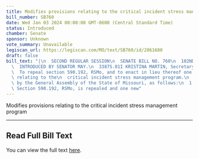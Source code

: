 ```yaml
---
title: Modifies provisions relating to the critical incident stress management program
bill_number: SB760
date: Wed Jan 03 2024 00:00:00 GMT-0600 (Central Standard Time)
status: Introduced
chamber: Senate
sponsor: Unknown
vote_summary: Unavailable
legiscan_url: https://legiscan.com/MO/text/SB760/id/2861680
draft: false
bill_text: "|\n  SECOND REGULAR SESSION\n  SENATE BILL NO. 760\n  102ND GENERA L ASSEMBLY\n\
  \  INTRODUCED BY SENATOR MAY.\n  3387S.01I KRISTINA MARTIN, Secretary\n  AN ACT\n\
  \  To repeal section 590.192, RSMo, and to enact in lieu thereof one new section\
  \ relating to the\n  critical incident stress management program.\n  Be it enacted\
  \ by the General Assembly of the State of Missouri, as follows:\n  1 Section A.\
  \ Section 590.192, RSMo, is repealed and one new"
---
```

Modifies provisions relating to the critical incident stress management program

---

## Read Full Bill Text

You can view the full text [here](https://legiscan.com/MO/text/SB760/id/2861680).

